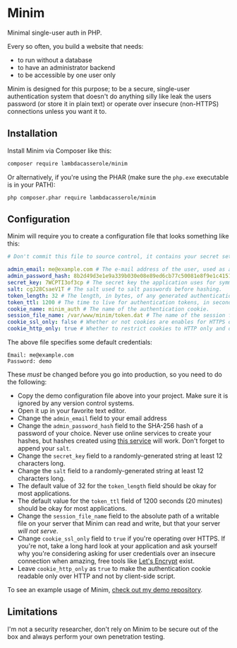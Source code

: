 # Minim
Minimal single-user auth in PHP.

Every so often, you build a website that needs:
  * to run without a database
  * to have an administrator backend
  * to be accessible by one user only

Minim is designed for this purpose; to be a secure, single-user authentication system that doesn't do anything silly like leak the users password (or store it in plain text) or operate over insecure (non-HTTPS) connections unless you want it to.

## Installation
Install Minim via Composer like this:

```bash
composer require lambdacasserole/minim
```

Or alternatively, if you're using the PHAR (make sure the `php.exe` executable is in your PATH):

```
php composer.phar require lambdacasserole/minim
```

## Configuration
Minim will require you to create a configuration file that looks something like this:

```yaml
# Don't commit this file to source control, it contains your secret settings.

admin_email: me@example.com # The e-mail address of the user, used as a username.
admin_password_hash: 8b2d49d3e1e9a339b030e08e89ed6cb77c50081e8f9e1c41511216b4d1787aef # The user's password hash.
secret_key: 7WCPTI3of3cp # The secret key the application uses for symmetric encryption.
salt: cgJ28CsaeV1T # The salt used to salt passwords before hashing.
token_length: 32 # The length, in bytes, of any generated authentication tokens.
token_ttl: 1200 # The time to live for authentication tokens, in seconds.
cookie_name: minim_auth # The name of the authentication cookie.
session_file_name: /var/www/minim/token.dat # The name of the session file on-disk.
cookie_ssl_only: false # Whether or not cookies are enables for HTTPS only. If enabled, non-HTTPS requests will fail.
cookie_http_only: true # Whether to restrict cookies to HTTP only and disallow access by client-side script.
```

The above file specifies some default credentials:

```
Email: me@example.com
Password: demo
```

These *must* be changed before you go into production, so you need to do the following:

* Copy the demo configuration file above into your project. Make sure it is ignored by any version control systems.
* Open it up in your favorite text editor.
* Change the `admin_email` field to your email address
* Change the `admin_password_hash` field to the SHA-256 hash of a password of your choice. Never use online services to create your hashes, but hashes created using [this service](http://www.xorbin.com/tools/sha256-hash-calculator) will work. Don't forget to append your `salt`.
* Change the `secret_key` field to a randomly-generated string at least 12 characters long.
* Change the `salt` field to a randomly-generated string at least 12 characters long.
* The default value of 32 for the `token_length` field should be okay for most applications.
* The default value for the `token_ttl` field of 1200 seconds (20 minutes) should be okay for most applications.
* Change the `session_file_name` field to the absolute path of a writable file on your server that Minim can read and write, but that your server _will not serve_.
* Change `cookie_ssl_only` field to `true` if you're operating over HTTPS. If you're not, take a long hard look at your application and ask yourself why you're considering asking for user credentials over an insecure connection when amazing, free tools like [Let's Encrypt](https://letsencrypt.org/) exist.
* Leave `cookie_http_only` as `true` to make the authentication cookie readable only over HTTP and not by client-side script.

To see an example usage of Minim, [check out my demo repository](https://github.com/lambdacasserole/minim-demo).

## Limitations
I'm not a security researcher, don't rely on Minim to be secure out of the box and always perform your own penetration testing.
